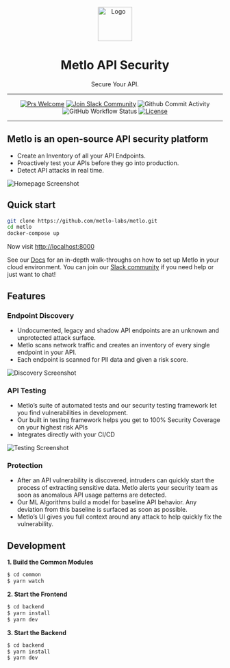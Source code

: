 <p align="center">
  <img alt="Logo" src="https://storage.googleapis.com/metlo-security-public-images/metlo_logo_horiz%404x.jpg" height="80" />
  <h1 align="center">Metlo API Security</h1>
  <p align="center">Secure Your API.</p>
</p>

---
<div align="center">

[![Prs Welcome](https://img.shields.io/badge/PRs-welcome-brightgreen.svg?style=shields)](http://makeapullrequest.com)
[![Join Slack Community](https://img.shields.io/badge/slack%20community-join-blue)](https://metlo.com/slack)
![Github Commit Activity](https://img.shields.io/github/commit-activity/m/metlo-labs/metlo)
![GitHub Workflow Status](https://img.shields.io/github/workflow/status/metlo-labs/metlo/build)
[![License](https://img.shields.io/badge/license-MIT-brightgreen)](/LICENSE)

</div>

---

## Metlo is an open-source API security platform
* Create an Inventory of all your API Endpoints.
* Proactively test your APIs before they go into production.
* Detect API attacks in real time.

![Homepage Screenshot](https://storage.googleapis.com/metlo-security-public-images/metlo_homepage.png)

## Quick start
```bash
git clone https://github.com/metlo-labs/metlo.git
cd metlo
docker-compose up
```

Now visit [http://localhost:8000](http://localhost:8000)

See our [Docs](https://docs.metlo.com/docs) for an in-depth walk-throughs on how to set up Metlo in your cloud environment. You can join our [Slack community](https://metlo.com/slack) if you need help or just want to chat!

## Features
### Endpoint Discovery
* Undocumented, legacy and shadow API endpoints are an unknown and unprotected attack surface.
* Metlo scans network traffic and creates an inventory of every single endpoint in your API.
* Each endpoint is scanned for PII data and given a risk score.

![Discovery Screenshot](https://storage.googleapis.com/metlo-security-public-images/endpoint_inventory.png)

### API Testing
* Metlo’s suite of automated tests and our security testing framework let you find vulnerabilities in development.
* Our built in testing framework helps you get to 100% Security Coverage on your highest risk APIs
* Integrates directly with your CI/CD

![Testing Screenshot](https://storage.googleapis.com/metlo-security-public-images/testing_framework.png)

### Protection
* After an API vulnerability is discovered, intruders can quickly start the process of extracting sensitive data. Metlo alerts your security team as soon as anomalous API usage patterns are detected.
* Our ML Algorithms build a model for baseline API behavior. Any deviation from this baseline is surfaced as soon as possible.
* Metlo’s UI gives you full context around any attack to help quickly fix the vulnerability.

## Development

**1. Build the Common Modules**

```bash
$ cd common
$ yarn watch
```

**2. Start the Frontend**

```bash
$ cd backend
$ yarn install
$ yarn dev
```

**3. Start the Backend**

```bash
$ cd backend
$ yarn install
$ yarn dev
```

